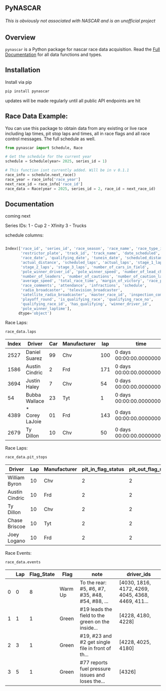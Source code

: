 ## PyNASCAR

###### This is obviously not associated with NASCAR and is an unofficial project

## Overview

`pynascar` is a Python package for nascar race data acquisition. Read the [Full Documentation](https://github.com/ab5525) for all data functions and types.

## Installation

Install via pip

```bash
pip install pynascar
```

updates will be made regularly until all public API endpoints are hit

## Race Data Example:

You can use this package to obtain data from any existing or live race including lap times, pit stop laps and times, all in race flags and all race control messages. The full schedule as well.

```python
from pynascar import Schedule, Race

# Get the schedule for the current year
schedule = Schedule(year= 2025, series_id = 1)

# This function isnt currently added. Will be in v 0.1.1
race_info = schedule.next_race()
race_year = race_info['race_year']
next_race_id = race_info['race_id']
race_data = Race(year = 2025, series_id = 2, race_id = next_race_id)


```

## Documentation

coming next

Series IDs:
1 - Cup
2 - Xfinity
3 - Trucks

schedule columns:

```python

Index(['race_id', 'series_id', 'race_season', 'race_name', 'race_type_id',
       'restrictor_plate', 'track_id', 'track_name', 'date_scheduled',
       'race_date', 'qualifying_date', 'tunein_date', 'scheduled_distance',
       'actual_distance', 'scheduled_laps', 'actual_laps', 'stage_1_laps',
       'stage_2_laps', 'stage_3_laps', 'number_of_cars_in_field',
       'pole_winner_driver_id', 'pole_winner_speed', 'number_of_lead_changes',
       'number_of_leaders', 'number_of_cautions', 'number_of_caution_laps',
       'average_speed', 'total_race_time', 'margin_of_victory', 'race_purse',
       'race_comments', 'attendance', 'infractions', 'schedule',
       'radio_broadcaster', 'television_broadcaster',
       'satellite_radio_broadcaster', 'master_race_id', 'inspection_complete',
       'playoff_round', 'is_qualifying_race', 'qualifying_race_no',
       'qualifying_race_id', 'has_qualifying', 'winner_driver_id',
       'pole_winner_laptime'],
      dtype='object')

```

Race Laps:

```python
race_data.laps
```

| Index   | Driver          | Car | Manufacturer | lap | time                      | speed   | Pos |
| ---- | --------------- | --- | ------------ | --- | ------------------------- | ------- | --- |
| 2527 | Daniel Suarez   | 99  | Chv          | 100 | 0 days 00:00:00.000000047 | 189.861 | 13  |
| 1586 | Austin Cindric  | 2   | Frd          | 171 | 0 days 00:00:00.000000046 | 193.861 | 1   |
| 3694 | Justin Haley    | 7   | Chv          | 54  | 0 days 00:00:00.000000047 | 190.010 | 39  |
| 54   | Bubba Wallace   | 23  | Tyt          | 1   | 0 days 00:00:00.000000052 | 172.206 | 3   |
| 4389 | \* Corey LaJoie | 01  | Frd          | 143 | 0 days 00:00:00.000000047 | 188.119 | 31  |
| 2679 | Ty Dillon       | 10  | Chv          | 50  | 0 days 00:00:00.000000047 | 191.152 | 34  |

Race Laps:

```python
race_data.pit_stops
```

| Driver         | Lap | Manufacturer | pit_in_flag_status | pit_out_flag_status | pit_in_race_time | pit_out_race_time | total_duration | box_stop_race_time | box_leave_race_time | ... | pit_stop_type          | left_front_tire_changed | left_rear_tire_changed | right_front_tire_changed | right_rear_tire_changed | previous_lap_time | next_lap_time | pit_in_rank | pit_out_rank | positions_gained_lost | 0   | 1   | 2   | 3   | 4   |
| -------------- | --- | ------------ | ------------------ | ------------------- | ---------------- | ----------------- | -------------- | ------------------ | ------------------- | --- | ---------------------- | ----------------------- | ---------------------- | ------------------------ | ----------------------- | ----------------- | ------------- | ----------- | ------------ | --------------------- | --- | --- | --- | --- | --- |
| William Byron  | 10  | Chv          | 2                  | 2                   | 666.638          | 882.668           | 11614.947      | 676.235            | 12258.555           | ... | OTHER                  | False                   | False                  | False                    | False                   | 0                 | 0             | 1           | 1            | 0                     |
| Austin Cindric | 10  | Frd          | 2                  | 2                   | 668.834          | 885.746           | 11615.829      | 696.015            | 12278.615           | ... | TWO_WHEEL_CHANGE_RIGHT | False                   | False                  | True                     | True                    | 0                 | 0             | 2           | 2            | 0                     |
| Ty Dillon      | 10  | Chv          | 2                  | 2                   | 669.462          | 887.356           | 11616.811      | 688.815            | 12264.695           | ... | OTHER                  | False                   | False                  | False                    | False                   | 0                 | 0             | 3           | 3            | 0                     |
| Chase Briscoe  | 10  | Tyt          | 2                  | 2                   | 670.433          | 889.714           | 11618.198      | 703.315            | 12283.555           | ... | OTHER                  | False                   | False                  | False                    | False                   | 0                 | 0             | 4           | 4            | 0                     |
| Joey Logano    | 10  | Frd          | 2                  | 2                   | 672.424          | 903.406           | 11629.899      | 700.895            | 12294.975           | ... | FOUR_WHEEL_CHANGE      | True                    | True                   | True                     | True                    | 0                 | 0             | 6           | 5            | 1                     |


Race Events:

```python
race_data.events

```

|     | Lap | Flag_State | Flag    | note                                              | driver_ids                                        |
| --- | --- | ---------- | ------- | ------------------------------------------------- | ------------------------------------------------- |
| 0   | 0   | 8          | Warm Up | To the rear: #5, #6, #7, #35, #48, #54, #88, ...  | [4030, 1816, 4172, 4269, 4045, 4368, 4469, 411... |
| 1   | 1   | 1          | Green   | #19 leads the field to the green on the inside... | [4228, 4180, 4228]                                |
| 2   | 3   | 1          | Green   | #19, #23 and #2 get single file in front of th... | [4228, 4025, 4180]                                |
| 3   | 5   | 1          | Green   | #77 reports fuel pressure issues and loses the... | [4326]                                            |
